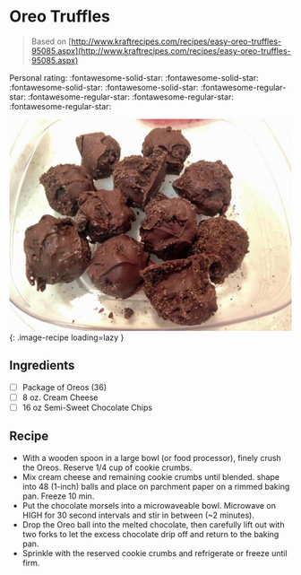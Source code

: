 <!-- Needs Manual Review -->

<!-- Do not modify sections with "AUTO-*". They are updated by make.py -->

# Oreo Truffles

> Based on [http://www.kraftrecipes.com/recipes/easy-oreo-truffles-95085.aspx](http://www.kraftrecipes.com/recipes/easy-oreo-truffles-95085.aspx)

<!-- rating=1; (User can specify rating on scale of 1-5) -->
<!-- AUTO-UserRating -->
Personal rating: :fontawesome-solid-star: :fontawesome-solid-star: :fontawesome-solid-star: :fontawesome-solid-star: :fontawesome-regular-star: :fontawesome-regular-star: :fontawesome-regular-star: :fontawesome-regular-star:
<!-- /AUTO-UserRating -->

<!-- name_image=oreo_truffles.jpg; (User can specify image name) -->
<!-- AUTO-Image -->
![oreo_truffles.jpg](./oreo_truffles.jpg){: .image-recipe loading=lazy }
<!-- /AUTO-Image -->

## Ingredients

* [ ] Package of Oreos (36)
* [ ] 8 oz. Cream Cheese
* [ ] 16 oz Semi-Sweet Chocolate Chips

## Recipe

* With a wooden spoon in a large bowl (or food processor), finely crush the Oreos. Reserve 1/4 cup of cookie crumbs.
* Mix cream cheese and remaining cookie crumbs until blended. shape into 48 (1-inch) balls and place on parchment paper on a rimmed baking pan. Freeze 10 min.
* Put the chocolate morsels into a microwaveable bowl. Microwave on HIGH for 30 second intervals and stir in between (~2 minutes).
* Drop the Oreo ball into the melted chocolate, then carefully lift out with two forks to let the excess chocolate drip off and return to the baking pan.
* Sprinkle with the reserved cookie crumbs and refrigerate or freeze until firm.
